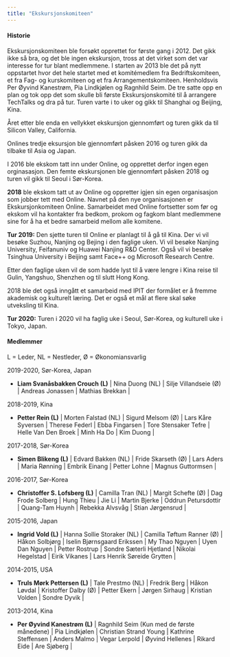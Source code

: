 ```yaml
---
title: "Ekskursjonskomiteen"
---
```


#### Historie

Ekskursjonskomiteen ble forsøkt opprettet for første gang i 2012. Det gikk ikke så bra, og det ble ingen ekskursjon, tross at det virket som det var interesse for tur blant medlemmene. I starten av 2013 ble det på nytt oppstartet hvor det hele startet med et komitémedlem fra Bedriftskomiteen, et fra Fag- og kurskomiteen og et fra Arrangementskomiteen. Henholdsvis Per Øyvind Kanestrøm, Pia Lindkjølen og Ragnhild Seim. De tre satte opp en plan og tok opp det som skulle bli første Ekskursjonskomité til å arrangere TechTalks og dra på tur. Turen varte i to uker og gikk til Shanghai og Beijing, Kina. 

Året etter ble enda en vellykket ekskursjon gjennomført og turen gikk da til Silicon Valley, California. 

Onlines tredje eksursjon ble gjennomført påsken 2016 og turen gikk da tilbake til Asia og Japan. 

I 2016 ble ekskom tatt inn under Online, og opprettet derfor ingen egen orginasasjon. Den femte ekskursjonen ble gjennomført påsken 2018 og turen vil gikk til Seoul i Sør-Korea.

**2018** ble ekskom tatt ut av Online og oppretter igjen sin egen organisasjon som jobber tett med Online. Navnet på den nye organisasjonen er Ekskursjonkomiteen Online. Samarbeidet med Online fortsetter som før og ekskom vil ha kontakter fra bedkom, prokom og fagkom blant medlemmene sine for å ha et bedre samarbeid mellom alle komitene.

**Tur 2019:** Den sjette turen til Online er planlagt til å gå til Kina. Der vi vil besøke Suzhou, Nanjing og Bejing i den faglige uken. Vi vil besøke Nanjing University, Feifanuniv og Huawei Nanjing R&D Center. Også vil vi besøke Tsinghua University i Beijing samt Face++ og Microsoft Research Centre.

Etter den faglige uken vil de som hadde lyst til å være lengre i Kina reise til Gulin, Yangshuo, Shenzhen og til slutt Hong Kong.

2018 ble det også inngått et samarbeid med IPIT der formålet er å fremme akademisk og kulturelt læring. Det er også et mål at flere skal søke utveksling til Kina. 

**Tur 2020:** Turen i 2020 vil ha faglig uke i Seoul, Sør-Korea, og kulturell uke i Tokyo, Japan.

#### Medlemmer

L = Leder, NL = Nestleder, Ø = Økonomiansvarlig

2019-2020, Sør-Korea, Japan

  - **Liam Svanåsbakken Crouch (L)** | Nina Duong (NL) | Silje Villandseie (Ø) | Andreas Jonassen | Mathias Brekkan |

2018-2019, Kina

  - **Petter Rein (L)** | Morten Falstad (NL) | Sigurd Melsom (Ø) | Lars Kåre Syversen | Therese Federl | Ebba Fingarsen | Tore Stensaker Tefre | Helle Van Den Broek | Minh Ha Do | Kim Duong |

2017-2018, Sør-Korea

  - **Simen Blikeng (L)** | Edvard Bakken (NL) | Fride Skarseth (Ø) | Lars Aders | Maria Rønning | Embrik Einang | Petter Lohne | Magnus Guttormsen |

2016-2017, Sør-Korea

  - **Christoffer S. Lofsberg (L)** | Camilla Tran (NL) | Margit Schefte (Ø) | Dag Frode Solberg | Hung Thieu | Jie Li | Martin Bjerke | Oddrun Petursdottir | Quang-Tam Huynh | Rebekka Alvsvåg | Stian Jørgensrud |

2015-2016, Japan

  - **Ingrid Vold (L)** | Hanna Sollie Storaker (NL) | Camilla Tøftum Ranner (Ø) | Håkon Solbjørg | Iselin Bjørnsgaard Erikssen | My Thao Nguyen | Uyen Dan Nguyen | Petter Rostrup | Sondre Sæterli Hjetland | Nikolai Hegelstad | Eirik Vikanes | Lars Henrik Søreide Grytten |

2014-2015, USA

  - **Truls Mørk Pettersen (L)** | Tale Prestmo (NL) | Fredrik Berg | Håkon Løvdal | Kristoffer Dalby (Ø) | Petter Ekern | Jørgen Sirhaug | Kristian Volden | Sondre Dyvik |

2013-2014, Kina

  - **Per Øyvind Kanestrøm (L)** | Ragnhild Seim (Kun med de første månedene) | Pia Lindkjølen | Christian Strand Young | Kathrine Steffensen | Anders Malmo | Vegar Lerpold | Øyvind Hellenes | Rikard Eide | Are Sjøberg |